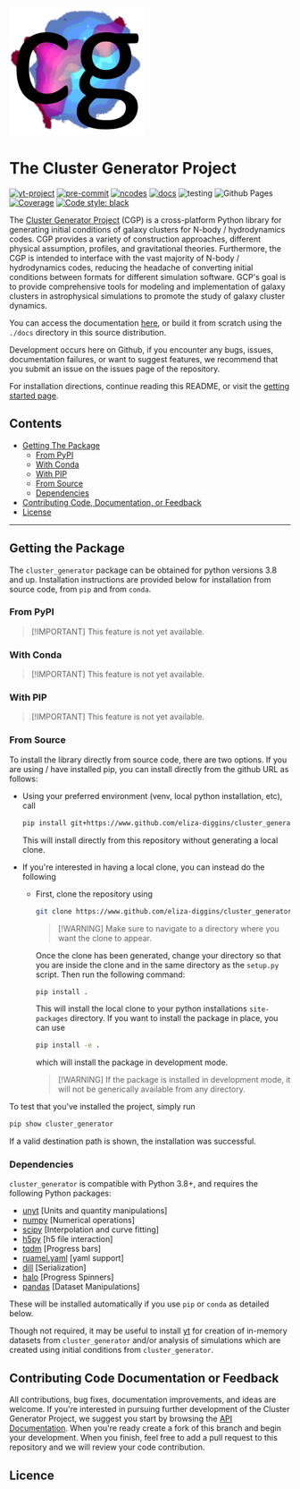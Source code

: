 ![logo](/docs/source/_images/cluster_generator_logo.png)

# The Cluster Generator Project

[![yt-project](https://img.shields.io/static/v1?label=%22works%20with%22&message=%22yt%22&color=%22blueviolet%22)](https://yt-project.org)
[![pre-commit](https://img.shields.io/badge/pre--commit-enabled-brightgreen?logo=pre-commit)](https://github.com/pre-commit/pre-commit)
[![ncodes](https://img.shields.io/static/v1?label=%22Implemented%20Sim.%20Codes%22&message=%227%22&color=%22red%22)](https://eliza-diggins.github.io/cluster_generator/build/html/codes.html)
[![docs](https://img.shields.io/badge/docs-latest-brightgreen.svg)](https://eliza-diggins.github.io/cluster_generator)
![testing](https://github.com/Eliza-Diggins/cluster_generator/actions/workflows/test.yml/badge.svg)
![Github Pages](https://github.com/Eliza-Diggins/cluster_generator/actions/workflows/docs.yml/badge.svg)
[![Coverage](https://coveralls.io/repos/github/Eliza-Diggins/cluster_generator/badge.svg?branch=master)](https://coveralls.io/github/Eliza-Diggins/cluster_generator)
[![Code style: black](https://img.shields.io/badge/code%20style-black-000000.svg)](https://github.com/psf/black)

The [Cluster Generator Project](https://eliza-diggins.github.io/cluster_generator) (CGP) is a cross-platform Python library for generating initial conditions of galaxy clusters for N-body / hydrodynamics codes.
CGP provides a variety of construction approaches, different physical assumption, profiles, and gravitational theories. Furthermore, the CGP is intended to interface with
the vast majority of N-body / hydrodynamics codes, reducing the headache of converting initial conditions between formats for different simulation software. GCP's goal is to provide
comprehensive tools for modeling and implementation of galaxy clusters in astrophysical simulations to promote the study of galaxy cluster dynamics.

You can access the documentation [here](http:eliza-diggins.github.io/cluster_generator), or build it from scratch using the `./docs` directory in this source distribution.

Development occurs here on Github, if you encounter any bugs, issues, documentation failures, or want to suggest features, we recommend that you submit an issue on
the issues page of the repository.

For installation directions, continue reading this README, or visit the [getting started page](https://eliza-diggins.github.io/cluster_generator/build/html/Getting_Started.html).

## Contents

- [Getting The Package](#getting-the-package)
  - [From PyPI](#from-pypi)
  - [With Conda](#with-conda)
  - [With PIP](#with-pip)
  - [From Source](#from-source)
  - [Dependencies](#dependencies)
- [Contributing Code, Documentation, or Feedback](#contributing-code-documentation-or-feedback)
- [License](#licence)

______________________________________________________________________

## Getting the Package

The `cluster_generator` package can be obtained for python versions 3.8 and up. Installation instructions are provided
below for installation from source code, from `pip` and from `conda`.

### From PyPI

> \[!IMPORTANT\]
> This feature is not yet available.

### With Conda

> \[!IMPORTANT\]
> This feature is not yet available.

### With PIP

> \[!IMPORTANT\]
> This feature is not yet available.

### From Source

To install the library directly from source code, there are two options. If you are using / have installed pip, you can
install directly from the github URL as follows:

- Using your preferred environment (venv, local python installation, etc), call

  ```bash
  pip install git+https://www.github.com/eliza-diggins/cluster_generator
  ```

  This will install directly from this repository without generating a local clone.

- If you're interested in having a local clone, you can instead do the following

  - First, clone the repository using

    ```bash
    git clone https://www.github.com/eliza-diggins/cluster_generator
    ```

    > \[!WARNING\]
    > Make sure to navigate to a directory where you want the clone to appear.

    Once the clone has been generated, change your directory so that you are inside the clone and in the same directory as the `setup.py` script. Then run the following command:

    ```bash
    pip install .
    ```

    This will install the local clone to your python installations `site-packages` directory. If you want to install the package in place, you can use

    ```bash
    pip install -e .
    ```

    which will install the package in development mode.

    > \[!WARNING\]
    > If the package is installed in development mode, it will not be generically available from any directory.

To test that you've installed the project, simply run

```bash
pip show cluster_generator
```

If a valid destination path is shown, the installation was successful.

### Dependencies

`cluster_generator` is compatible with Python 3.8+, and requires the following
Python packages:

- [unyt](http://unyt.readthedocs.org%3E) \[Units and quantity manipulations\]
- [numpy](http://www.numpy.org) \[Numerical operations\]
- [scipy](http://www.scipy.org) \[Interpolation and curve fitting\]
- [h5py](http://www.h5py.org%3E) \[h5 file interaction\]
- [tqdm](https://tqdm.github.io) \[Progress bars\]
- [ruamel.yaml](https://yaml.readthedocs.io) \[yaml support\]
- [dill](https://github.com/uqfoundation/dill) \[Serialization\]
- [halo](https://github.com/manrajgrover/halo) \[Progress Spinners\]
- [pandas](https://github.com/pandas-dev/pandas) \[Dataset Manipulations\]

These will be installed automatically if you use `pip` or `conda` as detailed below.

Though not required, it may be useful to install [yt](https://yt-project.org)
for creation of in-memory datasets from `cluster_generator` and/or analysis of
simulations which are created using initial conditions from
`cluster_generator`.

## Contributing Code Documentation or Feedback

All contributions, bug fixes, documentation improvements, and ideas are welcome. If you're interested in pursuing further development of the
Cluster Generator Project, we suggest you start by browsing the [API Documentation](https://eliza-diggins.github.io/cluster_generator/build/html/api.html). When you're ready
create a fork of this branch and begin your development. When you finish,
feel free to  add a pull request to this repository and we will review your code contribution.

## Licence
